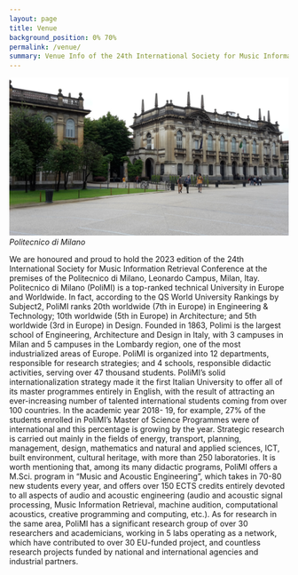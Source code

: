 ```yaml
---
layout: page
title: Venue
background_position: 0% 70%
permalink: /venue/
summary: Venue Info of the 24th International Society for Music Information Retrieval Conference
---
```


![](_img/polimi.jpeg)
*Politecnico di Milano*

We are honoured and proud to hold the 2023 edition of the 24th International Society for Music Information Retrieval Conference at the premises of the Politecnico di Milano, Leonardo Campus, Milan, Itay.
Politecnico di Milano (PoliMI) is a top-ranked technical University in Europe and Worldwide. In fact, according to the QS World University Rankings by Subject2, PoliMI ranks 20th worldwide (7th in Europe) in Engineering & Technology; 10th worldwide (5th in Europe) in Architecture; and 5th worldwide (3rd in Europe) in Design. Founded in 1863, Polimi is the largest school of Engineering, Architecture and Design in Italy, with 3 campuses in Milan and 5 campuses in the Lombardy region, one of the most industrialized areas of Europe.
PoliMI is organized into 12 departments, responsible for research strategies; and 4 schools, responsible didactic activities, serving over 47 thousand students. PoliMI’s solid internationalization strategy made it the first Italian University to offer all of its master programmes entirely in English, with the result of attracting an ever-increasing number of talented international students coming from over 100 countries. In the academic year 2018- 19, for example, 27% of the students enrolled in PoliMI’s Master of Science Programmes were of international and this percentage is growing by the year. Strategic research is carried out mainly in the fields of energy, transport, planning, management, design, mathematics and natural and applied sciences, ICT, built environment, cultural heritage, with more than 250 laboratories.
It is worth mentioning that, among its many didactic programs, PoliMI offers a M.Sci. program in “Music and Acoustic Engineering”, which takes in 70-80 new students every year, and offers over 150 ECTS credits entirely devoted to all aspects of audio and acoustic engineering (audio and acoustic signal processing, Music Information Retrieval, machine audition, computational acoustics, creative programming and computing, etc.). As for research in the same area, PoliMI has a significant research group of over 30 researchers and academicians, working in 5 labs operating as a network, which have contributed to over 30 EU-funded project, and countless research projects funded by national and international agencies and industrial partners.
